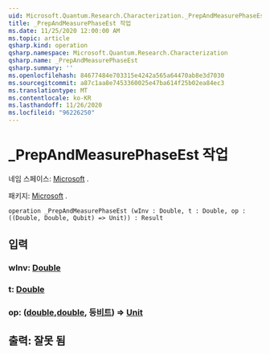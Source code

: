 ```yaml
---
uid: Microsoft.Quantum.Research.Characterization._PrepAndMeasurePhaseEst
title: _PrepAndMeasurePhaseEst 작업
ms.date: 11/25/2020 12:00:00 AM
ms.topic: article
qsharp.kind: operation
qsharp.namespace: Microsoft.Quantum.Research.Characterization
qsharp.name: _PrepAndMeasurePhaseEst
qsharp.summary: ''
ms.openlocfilehash: 84677484e703315e4242a565a64470ab8e3d7030
ms.sourcegitcommit: a87c1aa8e7453360025e47ba614f25b02ea84ec3
ms.translationtype: MT
ms.contentlocale: ko-KR
ms.lasthandoff: 11/26/2020
ms.locfileid: "96226250"
---
```

# <a name="_prepandmeasurephaseest-operation"></a>_PrepAndMeasurePhaseEst 작업

네임 스페이스: [Microsoft](xref:Microsoft.Quantum.Research.Characterization) .

패키지: [Microsoft](https://nuget.org/packages/Microsoft.Quantum.Research.Characterization) .




```qsharp
operation _PrepAndMeasurePhaseEst (wInv : Double, t : Double, op : ((Double, Double, Qubit) => Unit)) : Result
```


## <a name="input"></a>입력

### <a name="winv--double"></a>wInv: [Double](xref:microsoft.quantum.lang-ref.double)




### <a name="t--double"></a>t: [Double](xref:microsoft.quantum.lang-ref.double)




### <a name="op--doubledoublequbit--unit"></a>op: ([double](xref:microsoft.quantum.lang-ref.double),[double](xref:microsoft.quantum.lang-ref.double), 등[비트](xref:microsoft.quantum.lang-ref.qubit)) => [Unit](xref:microsoft.quantum.lang-ref.unit) 





## <a name="output--__invalidresult__"></a>출력: __잘못 <Result> 됨__

